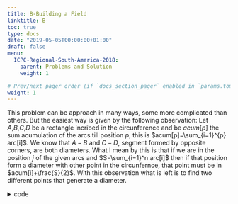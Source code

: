 ```yaml
---
title: B-Building a Field
linktitle: B
toc: true
type: docs
date: "2019-05-05T00:00:00+01:00"
draft: false
menu:
  ICPC-Regional-South-America-2018:
    parent: Problems and Solution
    weight: 1

# Prev/next pager order (if `docs_section_pager` enabled in `params.toml`)
weight: 1
---
```

This problem can be approach in many ways, some more complicated than others. But the easiest way is given by the following observation: Let $A$,$B$,$C$,$D$ be a rectangle incribed in the circunference and be $acum[p]$ the sum acumulation of the arcs till position $p$, this is $acum[p]=\sum_{i=1}^{p} arc[i]$. We know that $A-B$ and $C-D$, segment formed by opposite corners, are both diameters. What I mean by this is that if we are in the position $j$ of the given arcs and $S=\sum_{i=1}^n arc[i]$ then if that position form a diameter with other point in the circunfernce, that point must be in $acum[i]+\frac{S}{2}$. With this observation what is left is to find two different points that generate a diameter.<br>
<details><summary>code</summary>

```cpp
int main(){
  cout<<"hola perras"<<endl;
}
```
</details>
 
